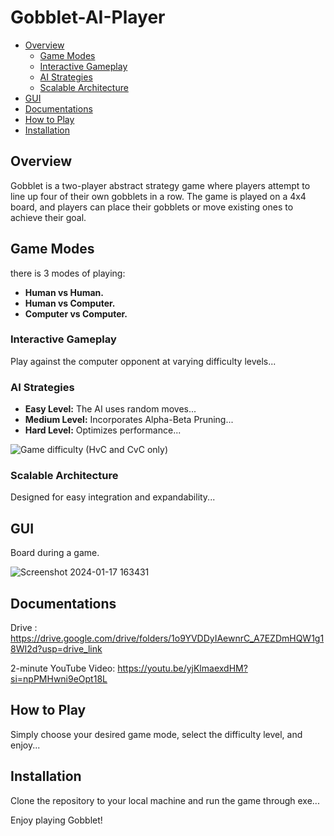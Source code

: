 # Gobblet-AI-Player

- [Overview](#overview)
  - [Game Modes](#game-modes)
  - [Interactive Gameplay](#interactive-gameplay)
  - [AI Strategies](#ai-strategies)
  - [Scalable Architecture](#scalable-architecture)
- [GUI](#gui)
- [Documentations](#documentations)
- [How to Play](#how-to-play)
- [Installation](#installation)

## Overview

Gobblet is a two-player abstract strategy game where players attempt to line up four of their own gobblets in a row. The game is played on a 4x4 board, and players can place their gobblets or move existing ones to achieve their goal.

## Game Modes
there is 3 modes of playing:
- **Human vs Human.**
- **Human vs Computer.**
- **Computer vs Computer.**



### Interactive Gameplay

Play against the computer opponent at varying difficulty levels...

### AI Strategies

- **Easy Level:** The AI uses random moves...
- **Medium Level:** Incorporates Alpha-Beta Pruning...
- **Hard Level:** Optimizes performance...

![Game difficulty (HvC and CvC only)](https://github.com/ShoroukHegazy15/Gobblet-AI-Player/assets/105671159/59c749c9-c80c-4d5f-83ee-07c75a8d0c3c)

### Scalable Architecture

Designed for easy integration and expandability...

## GUI
Board during a game.

![Screenshot 2024-01-17 163431](https://github.com/ShoroukHegazy15/Gobblet-AI-Player/assets/105671159/34f6af19-afd5-4928-9edd-c0dce69effeb)

## Documentations
Drive : https://drive.google.com/drive/folders/1o9YVDDyIAewnrC_A7EZDmHQW1g18WI2d?usp=drive_link

2-minute YouTube Video: https://youtu.be/yjKlmaexdHM?si=npPMHwni9eOpt18L


## How to Play

Simply choose your desired game mode, select the difficulty level, and enjoy...

## Installation

Clone the repository to your local machine and run the game through exe...

Enjoy playing Gobblet!
